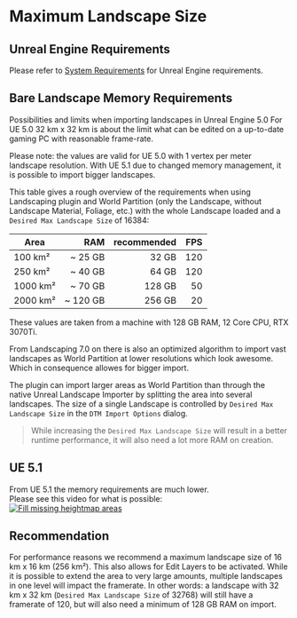 # Maximum Landscape Size

## Unreal Engine Requirements

Please refer to [System Requirements](https://docs.unrealengine.com/5.0/en-US/hardware-and-software-specifications-for-unreal-engine/) for Unreal Engine requirements.

## Bare Landscape Memory Requirements

Possibilities and limits when importing landscapes in Unreal Engine 5.0
For UE 5.0 32 km x 32 km is about the limit what can be edited on a up-to-date gaming PC with reasonable frame-rate.

Please note: the values are valid for UE 5.0 with 1 vertex per meter landscape resolution.
With UE 5.1 due to changed memory management, it is possible to import bigger landscapes.

This table gives a rough overview of the requirements when using Landscaping plugin and World Partition (only the Landscape, without Landscape Material, Foliage, etc.) with the whole Landscape loaded and a `Desired Max Landscape Size` of 16384:  

| Area         |      RAM    |  recommended | FPS |
|--------------|------------:|-------------:|----:|
| 100 km²      |    ~ 25 GB  |  32 GB       | 120 |
| 250 km²      |    ~ 40 GB  |  64 GB       | 120 |
| 1000 km²     |    ~ 70 GB  |  128 GB      |  50 |
| 2000 km²     |   ~ 120 GB  |  256 GB      |  20 |

These values are taken from a machine with 128 GB RAM, 12 Core CPU, RTX 3070Ti.  

From Landscaping 7.0 on there is also an optimized algorithm to import vast landscapes as World Partition at lower resolutions which look awesome. Which in consequence allowes for bigger import.  

The plugin can import larger areas as World Partition than through the native Unreal Landscape Importer by splitting the area into several landscapes. The size of a single Landscape is controlled by `Desired Max Landscape Size` in the `DTM Import Options` dialog.  
> While increasing the `Desired Max Landscape Size` will result in a better runtime performance, it will also need a lot more RAM on creation.  

## UE 5.1

From UE 5.1 the memory requirements are much lower.  
Please see this video for what is possible:  
[![Fill missing heightmap areas](https://img.youtube.com/vi/v39gdYNiB4s/0.jpg)](https://www.youtube.com/watch?v=v39gdYNiB4s)

## Recommendation

For performance reasons we recommend a maximum landscape size of 16 km x 16 km (256 km²). This also allows for Edit Layers to be activated. While it is possible to extend the area to very large amounts, multiple landscapes in one level will impact the framerate. In other words: a landscape with 32 km x 32 km (`Desired Max Landscape Size` of 32768) will still have a framerate of 120, but will also need a minimum of 128 GB RAM on import.
